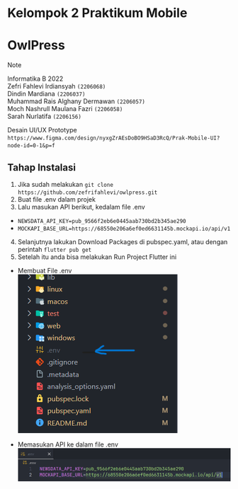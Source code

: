 # Kelompok 2 Praktikum Mobile
# OwlPress
> [!NOTE]
Informatika B 2022 <br/>
Zefri Fahlevi Irdiansyah `(2206068)` <br/>
Dindin Mardiana `(2206037)` <br/>
Muhammad Rais Alghany Dermawan `(2206057)` <br/>
Moch Nashrull Maulana Fazri `(2206058)` <br/>
Sarah Nurlatifa `(2206156)`
>

Desain UI/UX Prototype `https://www.figma.com/design/nyxgZrAEsDoBO9HSaD3RcQ/Prak-Mobile-UI?node-id=0-1&p=f`

## Tahap Instalasi
1. Jika sudah melakukan `git clone https://github.com/zefrifahlevi/owlpress.git`
2. Buat file .env dalam projek
3. Lalu masukan API berikut, kedalam file .env
- `NEWSDATA_API_KEY=pub_9566f2eb6e0445aab730bd2b345ae290`
- `MOCKAPI_BASE_URL=https://68550e206a6ef0ed6631145b.mockapi.io/api/v1`
4. Selanjutnya lakukan Download Packages di pubspec.yaml, atau dengan perintah `flutter pub get`
5. Setelah itu anda bisa melakukan Run Project Flutter ini


- Membuat File .env <br/>
![Membuat File .env](images/env.png)

- Memasukan API ke dalam file .env
![Membuat File .env](images/isi_env.png)
